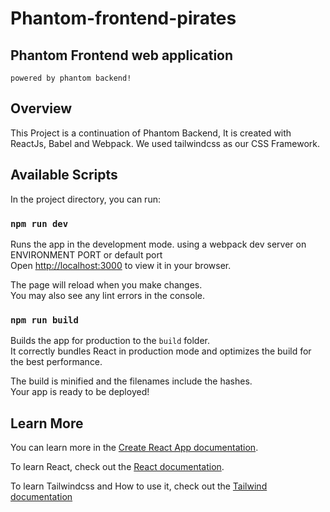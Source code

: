 # Phantom-frontend-pirates
## Phantom Frontend web application 
`powered by phantom backend!`

## Overview
This Project is a continuation of Phantom Backend, It is created with ReactJs, Babel and Webpack. We used tailwindcss as our CSS Framework.

## Available Scripts

In the project directory, you can run:

### `npm run dev`

Runs the app in the development mode. using a webpack dev server on ENVIRONMENT PORT or default port\
Open [http://localhost:3000](http://localhost:3000) to view it in your browser.

The page will reload when you make changes.\
You may also see any lint errors in the console.

### `npm run build`

Builds the app for production to the `build` folder.\
It correctly bundles React in production mode and optimizes the build for the best performance.

The build is minified and the filenames include the hashes.\
Your app is ready to be deployed!

## Learn More

You can learn more in the [Create React App documentation](https://facebook.github.io/create-react-app/docs/getting-started).

To learn React, check out the [React documentation](https://reactjs.org/).

To learn Tailwindcss and How to use it, check out the [Tailwind documentation](https://tailwindcss.com/docs/installation)
